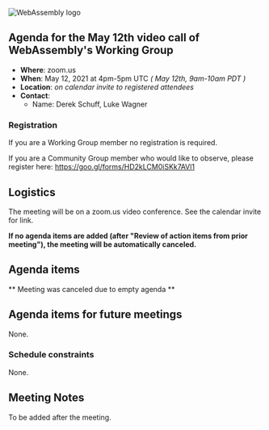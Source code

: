 ![WebAssembly logo](/images/WebAssembly.png)

## Agenda for the May 12th video call of WebAssembly's Working Group

- **Where**: zoom.us
- **When**: May 12, 2021 at 4pm-5pm UTC *( May 12th, 9am-10am PDT )*
- **Location**: *on calendar invite to registered attendees*
- **Contact**:
    - Name: Derek Schuff, Luke Wagner

### Registration

If you are a Working Group member no registration is required.

If you are a Community Group member who would like to observe, please register here: https://goo.gl/forms/HD2kLCM0iSKk7AVl1

## Logistics

The meeting will be on a zoom.us video conference.
See the calendar invite for link.

**If no agenda items are added (after "Review of action items from prior meeting"),
the meeting will be automatically canceled.**

## Agenda items

** Meeting was canceled due to empty agenda **

## Agenda items for future meetings

None.

### Schedule constraints

None.

## Meeting Notes

To be added after the meeting.
